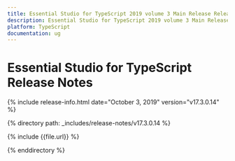 ```yaml
---
title: Essential Studio for TypeScript 2019 volume 3 Main Release Release Notes  
description: Essential Studio for TypeScript 2019 volume 3 Main Release Release Notes  
platform: TypeScript
documentation: ug
---
```


# Essential Studio for TypeScript  Release Notes  

{% include release-info.html date="October 3, 2019"  version="v17.3.0.14" %} 


{% directory path: _includes/release-notes/v17.3.0.14 %}

{% include {{file.url}} %}

{% enddirectory %}